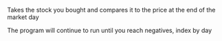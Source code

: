 Takes the stock you bought and compares it to the price at the end of the market day

The program will continue to run until you reach negatives, index by day
